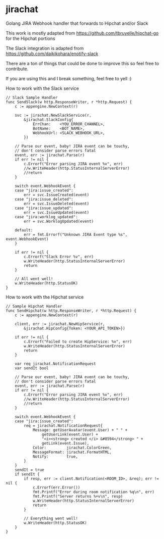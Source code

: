 # jirachat
Golang JIRA Webhook handler that forwards to Hipchat and/or Slack


This work is mostly adapted from https://github.com/tbruyelle/hipchat-go for the Hipchat portions

The Slack integration is adapted from https://github.com/daikikohara/enotify-slack


There are a ton of things that could be done to improve this so feel free to contribute.

If you are using this and I break something, feel free to yell :)

How to work with the Slack service
```
// Slack Sample Handler
func SendSlack(w http.ResponseWriter, r *http.Request) {
	c := appengine.NewContext(r)

	svc := jirachat.NewSlackService(r,
		&jirachat.SlackConfig{
			ErrChan:    <YOU_ERROR_CHANNEL>,
			BotName:    <BOT_NAME>,
			WebhookUrl: <SLACK_WEBHOOK_URL>,
		})

	// Parse our event, baby! JIRA event can be touchy,
	// don't consider parse errors fatal
	event, err := jirachat.Parse(r)
	if err != nil {
		c.Errorf("Error parsing JIRA event %v", err)
		//w.WriteHeader(http.StatusInternalServerError)
		//return
	}

	switch event.WebhookEvent {
	case "jira:issue_created":
		err = svc.IssueCreated(event)
	case "jira:issue_deleted":
		err = svc.IssueDeleted(event)
	case "jira:issue_updated":
		err = svc.IssueUpdated(event)
	case "jira:worklog_updated":
		err = svc.WorklogUpdated(event)

	default:
		err = fmt.Errorf("Unknown JIRA Event type %s", event.WebhookEvent)
	}

	if err != nil {
		c.Errorf("Slack Error %v", err)
		w.WriteHeader(http.StatusInternalServerError)
		return
	}

	// All went well!
	w.WriteHeader(http.StatusOK)
}
```

How to work with the Hipchat service
```
// Sample Hipchat Handler
func SendHipchat(w http.ResponseWriter, r *http.Request) {
	c := appengine.NewContext(r)

	client, err := jirachat.NewHipService(r,
		&jirachat.HipConfig{Token: <YOUR_API_TOKEN>})

	if err != nil {
		c.Errorf("Failed to create HipService: %v", err)
		w.WriteHeader(http.StatusInternalServerError)
		return
	}

	var req jirachat.NotificationRequest
	var sendIt bool

	// Parse our event, baby! JIRA event can be touchy,
	// don't consider parse errors fatal
	event, err := jirachat.Parse(r)
	if err != nil {
		c.Errorf("Error parsing JIRA event %v", err)
		//w.WriteHeader(http.StatusInternalServerError)
		//return
	}

	switch event.WebhookEvent {
	case "jira:issue_created":
		req = jirachat.NotificationRequest{
			Message: getUserAvatar(event.User) + " " +
				getUserLink(event.User) +
				"<i><strong> created </i> &#8594</strong> " +
				getLink(event.Issue),
			Color:         jirachat.ColorGreen,
			MessageFormat: jirachat.FormatHTML,
			Notify:        true,
		}
	}
	sendIt = true
	if sendIt {
		if resp, err := client.Notification(<ROOM_ID>, &req); err != nil {
			c.Errorf(err.Error())
			fmt.Printf("Error during room notification %q\n", err)
			fmt.Printf("Server returns %+v\n", resp)
			w.WriteHeader(http.StatusInternalServerError)
			return
		}

		// Everything went well!
		w.WriteHeader(http.StatusOK)
	}
}
```
